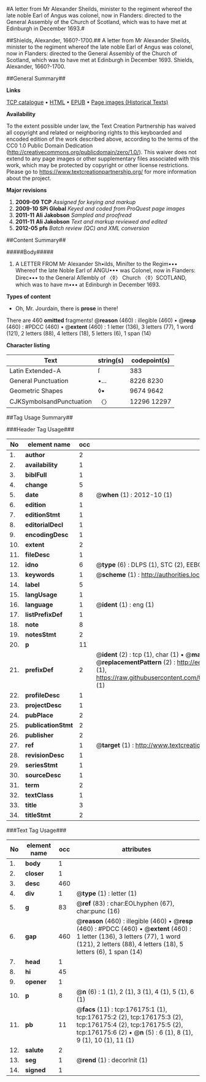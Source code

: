 #A letter from Mr Alexander Sheilds, minister to the regiment whereof the late noble Earl of Angus was colonel, now in Flanders: directed to the General Assembly of the Church of Scotland, which was to have met at Edinburgh in December 1693.#

##Shields, Alexander, 1660?-1700.##
A letter from Mr Alexander Sheilds, minister to the regiment whereof the late noble Earl of Angus was colonel, now in Flanders: directed to the General Assembly of the Church of Scotland, which was to have met at Edinburgh in December 1693.
Shields, Alexander, 1660?-1700.

##General Summary##

**Links**

[TCP catalogue](http://www.ota.ox.ac.uk/tcp/)  • 
[HTML](http://tei.it.ox.ac.uk/tcp/Texts-HTML/free/B05/B05846.html)  • 
[EPUB](http://tei.it.ox.ac.uk/tcp/Texts-EPUB/free/B05/B05846.epub) • 
[Page images (Historical Texts)](https://historicaltexts.jisc.ac.uk/eebo-52614935e)

**Availability**

To the extent possible under law, the Text Creation Partnership has waived all copyright and related or neighboring rights to this keyboarded and encoded edition of the work described above, according to the terms of the CC0 1.0 Public Domain Dedication (http://creativecommons.org/publicdomain/zero/1.0/). This waiver does not extend to any page images or other supplementary files associated with this work, which may be protected by copyright or other license restrictions. Please go to https://www.textcreationpartnership.org/ for more information about the project.

**Major revisions**

1. __2009-09__ __TCP__ *Assigned for keying and markup*
1. __2009-10__ __SPi Global__ *Keyed and coded from ProQuest page images*
1. __2011-11__ __Ali Jakobson__ *Sampled and proofread*
1. __2011-11__ __Ali Jakobson__ *Text and markup reviewed and edited*
1. __2012-05__ __pfs__ *Batch review (QC) and XML conversion*

##Content Summary##

#####Body#####

1. A LETTER FROM Mr Alexander Sh•ilds, Miniſter to the Regim••• Whereof the late Noble Earl of ANGU••• was Colonel, now in Flanders: Direc••• to the General Aſſembly of 〈◊〉 Church 〈◊〉SCOTLAND, which was to have m••• at Edinburgh in December 1693.

**Types of content**

  * Oh, Mr. Jourdain, there is **prose** in there!

There are 460 **omitted** fragments! 
 @__reason__ (460) : illegible (460)  •  @__resp__ (460) : #PDCC (460)  •  @__extent__ (460) : 1 letter (136), 3 letters (77), 1 word (121), 2 letters (88), 4 letters (18), 5 letters (6), 1 span (14)

**Character listing**


|Text|string(s)|codepoint(s)|
|---|---|---|
|Latin Extended-A|ſ|383|
|General Punctuation|•…|8226 8230|
|Geometric Shapes|◊▪|9674 9642|
|CJKSymbolsandPunctuation|〈〉|12296 12297|

##Tag Usage Summary##

###Header Tag Usage###

|No|element name|occ|attributes|
|---|---|---|---|
|1.|__author__|2||
|2.|__availability__|1||
|3.|__biblFull__|1||
|4.|__change__|5||
|5.|__date__|8| @__when__ (1) : 2012-10 (1)|
|6.|__edition__|1||
|7.|__editionStmt__|1||
|8.|__editorialDecl__|1||
|9.|__encodingDesc__|1||
|10.|__extent__|2||
|11.|__fileDesc__|1||
|12.|__idno__|6| @__type__ (6) : DLPS (1), STC (2), EEBO-CITATION (1), OCLC (1), VID (1)|
|13.|__keywords__|1| @__scheme__ (1) : http://authorities.loc.gov/ (1)|
|14.|__label__|5||
|15.|__langUsage__|1||
|16.|__language__|1| @__ident__ (1) : eng (1)|
|17.|__listPrefixDef__|1||
|18.|__note__|8||
|19.|__notesStmt__|2||
|20.|__p__|11||
|21.|__prefixDef__|2| @__ident__ (2) : tcp (1), char (1)  •  @__matchPattern__ (2) : ([0-9\-]+):([0-9IVX]+) (1), (.+) (1)  •  @__replacementPattern__ (2) : http://eebo.chadwyck.com/downloadtiff?vid=$1&page=$2 (1), https://raw.githubusercontent.com/textcreationpartnership/Texts/master/tcpchars.xml#$1 (1)|
|22.|__profileDesc__|1||
|23.|__projectDesc__|1||
|24.|__pubPlace__|2||
|25.|__publicationStmt__|2||
|26.|__publisher__|2||
|27.|__ref__|1| @__target__ (1) : http://www.textcreationpartnership.org/docs/. (1)|
|28.|__revisionDesc__|1||
|29.|__seriesStmt__|1||
|30.|__sourceDesc__|1||
|31.|__term__|2||
|32.|__textClass__|1||
|33.|__title__|3||
|34.|__titleStmt__|2||


###Text Tag Usage###

|No|element name|occ|attributes|
|---|---|---|---|
|1.|__body__|1||
|2.|__closer__|1||
|3.|__desc__|460||
|4.|__div__|1| @__type__ (1) : letter (1)|
|5.|__g__|83| @__ref__ (83) : char:EOLhyphen (67), char:punc (16)|
|6.|__gap__|460| @__reason__ (460) : illegible (460)  •  @__resp__ (460) : #PDCC (460)  •  @__extent__ (460) : 1 letter (136), 3 letters (77), 1 word (121), 2 letters (88), 4 letters (18), 5 letters (6), 1 span (14)|
|7.|__head__|1||
|8.|__hi__|45||
|9.|__opener__|1||
|10.|__p__|8| @__n__ (6) : 1 (1), 2 (1), 3 (1), 4 (1), 5 (1), 6 (1)|
|11.|__pb__|11| @__facs__ (11) : tcp:176175:1 (1), tcp:176175:2 (2), tcp:176175:3 (2), tcp:176175:4 (2), tcp:176175:5 (2), tcp:176175:6 (2)  •  @__n__ (5) : 6 (1), 8 (1), 9 (1), 10 (1), 11 (1)|
|12.|__salute__|2||
|13.|__seg__|1| @__rend__ (1) : decorInit (1)|
|14.|__signed__|1||
